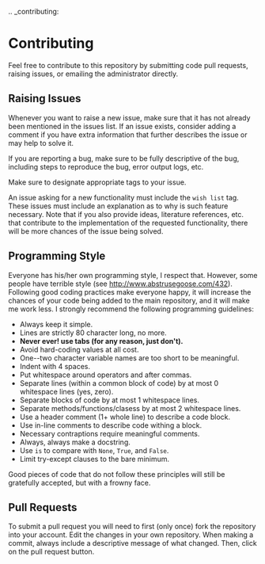 .. _contributing:

Contributing
============

Feel free to contribute to this repository by submitting code pull
requests, raising issues, or emailing the administrator directly.

Raising Issues
--------------

Whenever you want to raise a new issue, make sure that it has not
already been mentioned in the issues list.  If an issue exists, consider
adding a comment if you have extra information that further describes
the issue or may help to solve it.

If you are reporting a bug, make sure to be fully descriptive of the
bug, including steps to reproduce the bug, error output logs, etc.

Make sure to designate appropriate tags to your issue.

An issue asking for a new functionality must include the ``wish list``
tag.  These issues must include an explanation as to why is such
feature necessary.  Note that if you also provide ideas, literature
references, etc. that contribute to the implementation of the
requested functionality, there will be more chances of the issue being
solved.

Programming Style
-----------------

Everyone has his/her own programming style, I respect that.  However,
some people have terrible style (see
http://www.abstrusegoose.com/432).  Following good coding practices
make everyone happy, it will increase the chances of your code being
added to the main repository, and it will make me work less.  I strongly
recommend the following programming guidelines:

  - Always keep it simple.
  - Lines are strictly 80 character long, no more.
  - **Never ever! use tabs (for any reason, just don't).**
  - Avoid hard-coding values at all cost.
  - One--two character variable names are too short to be meaningful.
  - Indent with 4 spaces.
  - Put whitespace around operators and after commas.
  - Separate lines (within a common block of code) by at most 0 whitespace lines (yes, zero).
  - Separate blocks of code by at most 1 whitespace lines.
  - Separate methods/functions/clasess by at most 2 whitespace lines.
  - Use a header comment (1+ whole line) to describe a code block.
  - Use in-line comments to describe code withing a block.
  - Necessary contraptions require meaningful comments.
  - Always, always make a docstring.
  - Use ``is`` to compare with ``None``, ``True``, and ``False``.
  - Limit try-except clauses to the bare minimum.

Good pieces of code that do not follow these principles will
still be gratefully accepted, but with a frowny face.


Pull Requests
-------------

To submit a pull request you will need to first (only once) fork the
repository into your account.  Edit the changes in your
own repository.  When making a commit, always include a descriptive message
of what changed.  Then, click on the pull request button.
